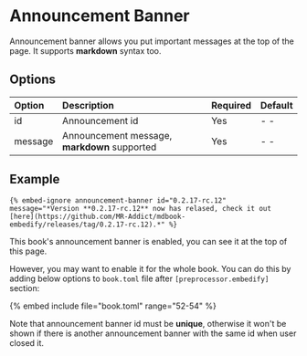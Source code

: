 # Announcement Banner

Announcement banner allows you put important messages at the top of the page. It supports **markdown** syntax too.

## Options

| Option  | Description                                  | Required | Default |
| :------ | :------------------------------------------- | :------- | :------ |
| id      | Announcement id                              | Yes      | - -     |
| message | Announcement message, **markdown** supported | Yes      | - -     |

## Example

```text
{% embed-ignore announcement-banner id="0.2.17-rc.12" message="*Version **0.2.17-rc.12** now has relased, check it out [here](https://github.com/MR-Addict/mdbook-embedify/releases/tag/0.2.17-rc.12).*" %}
```

This book's announcement banner is enabled, you can see it at the top of this page.

However, you may want to enable it for the whole book. You can do this by adding below options to `book.toml` file after `[preprocessor.embedify]` section:

{% embed include file="book.toml" range="52-54" %}

Note that announcement banner id must be **unique**, otherwise it won't be shown if there is another announcement banner with the same id when user closed it.
